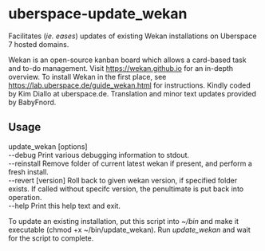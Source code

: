 uberspace-update_wekan
======================
Facilitates (*ie. eases*) updates of existing Wekan installations on Uberspace 7 hosted domains. 

Wekan is an open-source kanban board which allows a card-based task and to-do management. Visit https://wekan.github.io for an in-depth overview. To install Wekan in the first place, see https://lab.uberspace.de/guide_wekan.html for instructions. Kindly coded by Kim Diallo at uberspace.de. Translation and minor text updates provided by BabyFnord.

Usage
-----
update_wekan [options]  
    --debug		Print various debugging information to stdout.  
    --reinstall					Remove folder of current latest wekan if present, and perform a fresh install.  
    --revert [version]	Roll back to given wekan version, if specified folder exists. If called without specifc version, the penultimate is put back into operation.  
    --help							Print this help text and exit.  

To update an existing installation, put this script into *~/bin* and make it executable (chmod +x ~/bin/update_wekan). Run *update_wekan* and wait for the script to complete. 
